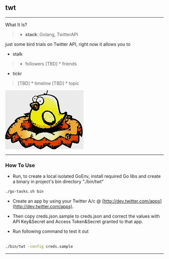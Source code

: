 ## twt
---

What It Is?

> * **stack**: Golang, TwitterAPI

just some bird trials on Twitter API, right now it allows you to

* stalk
> * followers
> [TBD] * friends

* tickr
> [TBD] * timeline
> [TBD] * topic


![twt :)](/twt.jpg "twitter twt")

---

### How To Use

* Run, to create a local isolated GoEnv, install required Go libs and create a binary in project's bin directory "./bin/twt"

```bash
./go-tasks.sh bin
```

* Create an app by using your Twitter A/c @ [http://dev.twitter.com/apps](http://dev.twitter.com/apps).

* Then copy creds.json.sample to creds.json and correct the values with API Key&Secret and Access Token&Secret granted to that app.

* Run following command to test it out

```bash

./bin/twt -config creds.sample
```

---
